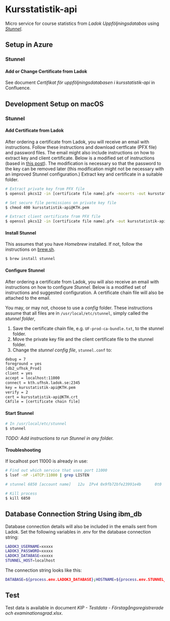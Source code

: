 # Kursstatistik-api

Micro service for course statistics from _Ladok Uppföljningsdatabas_ using _[Stunnel](https://www.stunnel.org)_.

## Setup in Azure

### Stunnel

#### Add or Change Certificate from Ladok
 
See document _Certifikat för uppföljningsdatabasen i kursstatistik-api_ in Confluence.

## Development Setup on macOS

### Stunnel

#### Add Certificate from Ladok

After ordering a certificate from Ladok, you will receive an email with instructions. Follow these instructions and download certficate (PFX file) and password files. The email might also include instructions on how to extract key and client certificate. Below is a modified set of instructions (based in [this post](http://sharepointoscar.com/2017-03-16-extract-key-from-pfx/)). The modification is necessary so that the password to the key can be removed later (this modification might not be necessary with an improved Stunnel configuration.) Extract key and certificate in a suitable folder.

```sh
# Extract private key from PFX file
$ openssl pkcs12 -in [certificate file name].pfx -nocerts -out kursstatistik-api@KTH.pem -nodes

# Set secure file permissions on private key file
$ chmod 400 kursstatistik-api@KTH.pem

# Extract client certificate from PFX file
$ openssl pkcs12 -in [certificate file name].pfx -out kursstatistik-api@KTH.crt -clcerts -nokeys
```

#### Install Stunnel

This assumes that you have _Homebrew_ installed. If not, follow the instructions on [brew.sh](https://brew.sh/).

```sh
$ brew install stunnel
```

#### Configure Stunnel

After ordering a certificate from Ladok, you will also receive an email with instructions on how to configure _Stunnel_. Below is a modified set of instructions and suggested configuration. A certificate chain file will also be attached to the email.

You may, or may not, choose to use a _config_ folder. These instructions assume that all files are in `/usr/local/etc/stunnel`, simply called the _stunnel folder_,

1. Save the certificate chain file, e.g. `UF-prod-ca-bundle.txt`, to the stunnel folder.
2. Move the private key file and the client certificate file to the stunnel folder.
3. Change the _stunnel config file_, `stunnel.conf` to:

```sh
debug = 7
foreground = yes
[db2_ufhsk_Prod]
client = yes
accept = localhost:11000
connect = kth.ufhsk.ladok.se:2345
key = kursstatistik-api@KTH.pem
verify = 2
cert = kursstatistik-api@KTH.crt
CAfile = [certificate chain file]
```

#### Start Stunnel

```sh
# In /usr/local/etc/stunnel
$ stunnel
```

_TODO: Add instructions to run Stunnel in any folder._

#### Troubleshooting

If localhost port 11000 is already in use:

```sh
# Find out which service that uses port 11000
$ lsof -nP -i4TCP:11000 | grep LISTEN

# stunnel 6850 [account name]   12u  IPv4 0x9fb72bfe23991e4b      0t0  TCP 127.0.0.1:11000 (LISTEN)

# Kill process
$ kill 6850
```

## Database Connection String Using ibm_db

Database connection details will also be included in the emails sent from Ladok. Set the following variables in .env for the database connection string:

```sh
LADOK3_USERNAME=xxxxx
LADOK3_PASSWORD=xxxxx
LADOK3_DATABASE=xxxxx
STUNNEL_HOST=localhost
```

The connection string looks like this:

```sh
DATABASE=${process.env.LADOK3_DATABASE};HOSTNAME=${process.env.STUNNEL_HOST};UID=${process.env.LADOK3_USERNAME};PWD=${process.env.LADOK3_PASSWORD};PORT=11000;PROTOCOL=TCPIP
```

## Test

Test data is available in document _KIP - Testdata - Förstagångsregistrerade och examinationsgrad.xlsx_.

